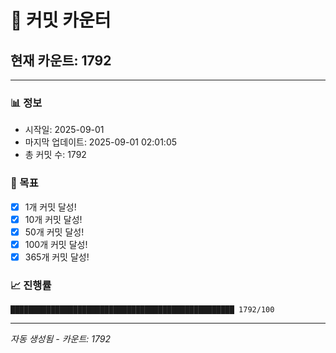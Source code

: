 # 🔢 커밋 카운터

## 현재 카운트: 1792

---

### 📊 정보
- 시작일: 2025-09-01
- 마지막 업데이트: 2025-09-01 02:01:05
- 총 커밋 수: 1792

### 🎯 목표
- [x] 1개 커밋 달성!
- [x] 10개 커밋 달성!
- [x] 50개 커밋 달성!
- [x] 100개 커밋 달성!
- [x] 365개 커밋 달성!

### 📈 진행률
```
██████████████████████████████████████████████████ 1792/100
```

---
*자동 생성됨 - 카운트: 1792*
